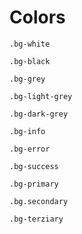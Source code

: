 # Colors

`.bg-white`

`.bg-black`

`.bg-grey`

`.bg-light-grey`

`.bg-dark-grey`

`.bg-info`

`.bg-error`

`.bg-success`

`.bg-primary`

`.bg.secondary`

`.bg-terziary`
